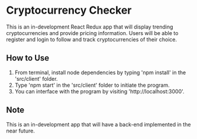 # Cryptocurrency Checker
This is an in-development React Redux app that will display trending cryptocurrencies and provide pricing information. Users will be able to register and login to follow and track cryptocurrencies of their choice.

## How to Use
1. From terminal, install node dependencies by typing 'npm install' in the 'src/client' folder.
2. Type 'npm start' in the 'src/client' folder to initiate the program.
3. You can interface with the program by visiting 'http://localhost:3000'.

## Note
This is an in-development app that will have a back-end implemented in the near future.
